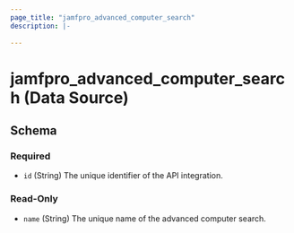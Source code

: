 ```yaml
---
page_title: "jamfpro_advanced_computer_search"
description: |-
  
---
```


# jamfpro_advanced_computer_search (Data Source)


<!-- schema generated by tfplugindocs -->
## Schema

### Required

- `id` (String) The unique identifier of the API integration.

### Read-Only

- `name` (String) The unique name of the advanced computer search.